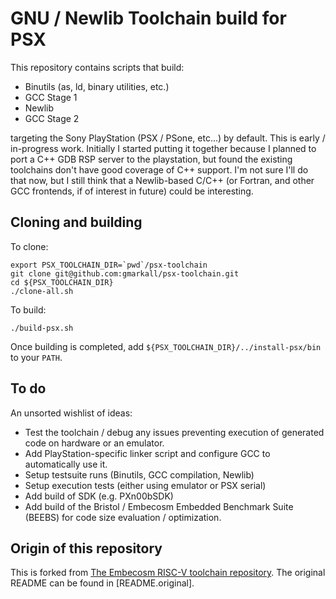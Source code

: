 GNU / Newlib Toolchain build for PSX
====================================

This repository contains scripts that build:

- Binutils (as, ld, binary utilities, etc.)
- GCC Stage 1
- Newlib
- GCC Stage 2

targeting the Sony PlayStation (PSX / PSone, etc...) by default. This is early /
in-progress work. Initially I started putting it together because I planned to
port a C++ GDB RSP server to the playstation, but found the existing toolchains
don't have good coverage of C++ support. I'm not sure I'll do that now, but I
still think that a Newlib-based C/C++ (or Fortran, and other GCC frontends, if
of interest in future) could be interesting.


Cloning and building
--------------------

To clone:

```
export PSX_TOOLCHAIN_DIR=`pwd`/psx-toolchain
git clone git@github.com:gmarkall/psx-toolchain.git
cd ${PSX_TOOLCHAIN_DIR}
./clone-all.sh
```

To build:

```
./build-psx.sh
```

Once building is completed, add `${PSX_TOOLCHAIN_DIR}/../install-psx/bin` to
your `PATH`.


To do
-----

An unsorted wishlist of ideas:

- Test the toolchain / debug any issues preventing execution of generated code
  on hardware or an emulator.
- Add PlayStation-specific linker script and configure GCC to automatically use
  it.
- Setup testsuite runs (Binutils, GCC compilation, Newlib)
- Setup execution tests (either using emulator or PSX serial)
- Add build of SDK (e.g. PXn00bSDK)
- Add build of the Bristol / Embecosm Embedded Benchmark Suite (BEEBS) for code
  size evaluation / optimization.


Origin of this repository
-------------------------

This is forked from [The Embecosm RISC-V toolchain
repository](https://github.com/embecosm/riscv-toolchain/tree/grm-compare-wip).
The original README can be found in [README.original].

